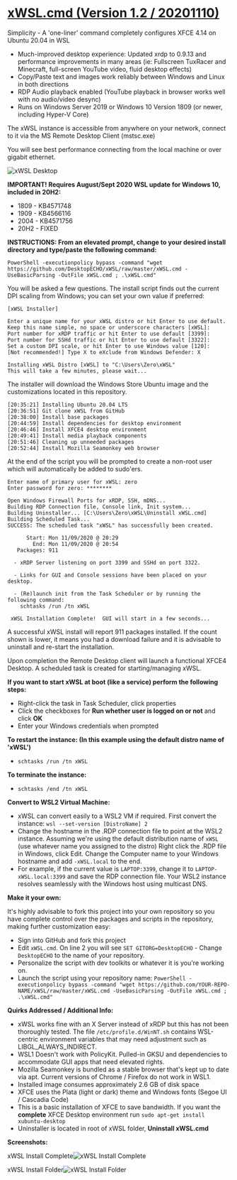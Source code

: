 # [xWSL.cmd (Version 1.2 / 20201110)](https://github.com/DesktopECHO/xWSL)

Simplicity - A 'one-liner' command completely configures XFCE 4.14 on Ubuntu 20.04 in WSL

* Much-improved desktop experience:  Updated xrdp to 0.9.13 and performance improvements in many areas (ie: Fullscreen TuxRacer and Minecraft, full-screen YouTube video, fluid desktop effects)
* Copy/Paste text and images work reliably between Windows and Linux in both directions
* RDP Audio playback enabled (YouTube playback in browser works well with no audio/video desync)
* Runs on Windows Server 2019 or Windows 10 Version 1809 (or newer, including Hyper-V Core)

The xWSL instance is accessible from anywhere on your network, connect to it via the MS Remote Desktop Client (mstsc.exe)

You will see best performance connecting from the local machine or over gigabit ethernet.

![xWSL Desktop](https://user-images.githubusercontent.com/33142753/94092529-687a1b80-fdf1-11ea-9e3b-bfbb6228e893.png)

**IMPORTANT!  Requires August/Sept 2020 WSL update for Windows 10, included in 20H2:**

* 1809 - KB4571748
* 1909 - KB4566116
* 2004 - KB4571756
* 20H2 - FIXED

**INSTRUCTIONS:  From an elevated prompt, change to your desired install directory and type/paste the following command:**

    PowerShell -executionpolicy bypass -command "wget https://github.com/DesktopECHO/xWSL/raw/master/xWSL.cmd -UseBasicParsing -OutFile xWSL.cmd ; .\xWSL.cmd"

You will be asked a few questions.  The install script finds out the current DPI scaling from Windows; you can set your own value if preferred:

    [xWSL Installer]

    Enter a unique name for your xWSL distro or hit Enter to use default.
    Keep this name simple, no space or underscore characters [xWSL]:
    Port number for xRDP traffic or hit Enter to use default [3399]:
    Port number for SSHd traffic or hit Enter to use default [3322]:
    Set a custom DPI scale, or hit Enter to use Windows value [120]:
    [Not recommended!] Type X to eXclude from Windows Defender: X

    Installing xWSL Distro [xWSL] to "C:\Users\Zero\xWSL"
    This will take a few minutes, please wait...    

The installer will download the Windows Store Ubuntu image and the customizations located in this repository. 

    [20:35:21] Installing Ubuntu 20.04 LTS
    [20:36:51] Git clone xWSL from GitHub
    [20:38:00] Install base packages
    [20:44:59] Install dependencies for desktop environment
    [20:46:46] Install XFCE4 desktop environment
    [20:49:41] Install media playback components
    [20:51:46] Cleaning up unneeded packages
    [20:52:44] Install Mozilla Seamonkey web browser
   
At the end of the script you will be prompted to create a non-root user which will automatically be added to sudo'ers.

    Enter name of primary user for xWSL: zero
    Enter password for zero: ********

    Open Windows Firewall Ports for xRDP, SSH, mDNS...
    Building RDP Connection file, Console link, Init system...
    Building Uninstaller... [C:\Users\Zero\xWSL\Uninstall xWSL.cmd]
    Building Scheduled Task...
    SUCCESS: The scheduled task "xWSL" has successfully been created.

          Start: Mon 11/09/2020 @ 20:29
            End: Mon 11/09/2020 @ 20:54
       Packages: 911

      - xRDP Server listening on port 3399 and SSHd on port 3322.

      - Links for GUI and Console sessions have been placed on your desktop.

      - (Re)launch init from the Task Scheduler or by running the following command:
        schtasks /run /tn xWSL

     xWSL Installation Complete!  GUI will start in a few seconds...


A successful xWSL install will report 911 packages installed.  If the count shown is lower, it means you had a download failure and it is advisable to uninstall and re-start the installation.

Upon completion the Remote Desktop client will launch a functional XFCE4 Desktop.  A scheduled task is created for starting/managing xWSL.

**If you want to start xWSL at boot (like a service) perform the following steps:**

* Right-click the task in Task Scheduler, click properties
* Click the checkboxes for **Run whether user is logged on or not** and click **OK**
* Enter your Windows credentials when prompted

**To  restart the instance:  (In this example using the default distro name of  'xWSL')**

* `schtasks /run /tn xWSL`

**To terminate the instance:**

* `schtasks /end /tn xWSL`

**Convert to WSL2 Virtual Machine:**

* xWSL can convert easily to a WSL2 VM if required.  First convert the instance: `wsl --set-version [DistroName] 2`
* Change the hostname in the .RDP connection file to point at the WSL2 instance.  Assuming we're using the default distribution name of `xWSL` (use whatever name you assigned to the distro)  Right click the .RDP file in Windows, click Edit.  Change the Computer name to your Windows hostname and add `-xWSL.local` to the end.
* For example, if the current value is `LAPTOP:3399`, change it to `LAPTOP-xWSL.local:3399` and save the RDP connection file.  Your WSL2 instance resolves seamlessly with the Windows host using multicast DNS.

**Make it your own:**

It's highly advisable to fork this project into your own repository so you have complete control over the packages and scripts in the repository, making further customization easy:

* Sign into GitHub and fork this project
* Edit `xWSL.cmd`.  On line 2 you will see `SET GITORG=DesktopECHO` \- Change `DesktopECHO` to the name of your repository.
* Personalize the script with dev toolkits or whatever it is you're working on.
* Launch the script using your repository name: `PowerShell -executionpolicy bypass -command "wget https://github.com/YOUR-REPO-NAME/xWSL/raw/master/xWSL.cmd -UseBasicParsing -OutFile xWSL.cmd ; .\xWSL.cmd"`

**Quirks Addressed / Additional Info:**

* xWSL works fine with an X Server instead of xRDP but this has not been thoroughly tested.  The file `/etc/profile.d/WinNT.sh` contains WSL-centric environment variables that may need adjustment such as LIBGL\_ALWAYS\_INDIRECT.
* WSL1 Doesn't work with PolicyKit.  Pulled-in GKSU and dependencies to accommodate GUI apps that need elevated rights.
* Mozilla Seamonkey is bundled as a stable browser that's kept up to date via apt.  Current versions of Chrome / Firefox do not work in WSL1.
* Installed image consumes approximately 2.6 GB of disk space
* XFCE uses the Plata (light or dark) theme and Windows fonts (Segoe UI / Cascadia Code)
* This is a basic installation of XFCE to save bandwidth.  If you want the **complete** XFCE Desktop environment run `sudo apt-get install xubuntu-desktop`
* Uninstaller is located in root of xWSL folder, **Uninstall xWSL.cmd**

**Screenshots:**

xWSL Install Complete![xWSL Install Complete](https://user-images.githubusercontent.com/33142753/98679083-dcd33480-2335-11eb-98f2-d03114d7b2fd.png)

xWSL Install Folder![xWSL Install Folder](https://user-images.githubusercontent.com/33142753/98679263-215ed000-2336-11eb-8d06-5463f0614e87.png)
